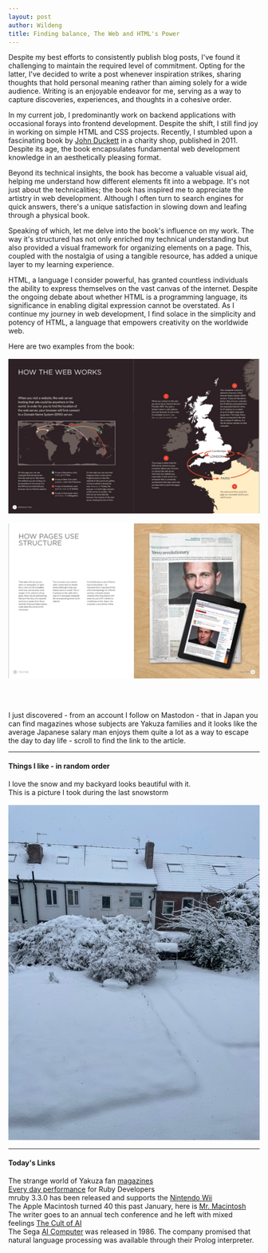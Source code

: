 ```yaml
---
layout: post
author: Wildeng
title: Finding balance, The Web and HTML's Power 
---
```

Despite my best efforts to consistently publish blog posts, I've found it challenging to maintain the required level of commitment. Opting for the latter, I've decided to write a post whenever inspiration strikes, sharing thoughts that hold personal meaning rather than aiming solely for a wide audience. Writing is an enjoyable endeavor for me, serving as a way to capture discoveries, experiences, and thoughts in a cohesive order.

In my current job, I predominantly work on backend applications with occasional forays into frontend development. Despite the shift, I still find joy in working on simple HTML and CSS projects. Recently, I stumbled upon a fascinating book by [John Duckett](https://htmlandcssbook.com) in a charity shop, published in 2011. Despite its age, the book encapsulates fundamental web development knowledge in an aesthetically pleasing format.

Beyond its technical insights, the book has become a valuable visual aid, helping me understand how different elements fit into a webpage. It's not just about the technicalities; the book has inspired me to appreciate the artistry in web development. Although I often turn to search engines for quick answers, there's a unique satisfaction in slowing down and leafing through a physical book.

Speaking of which, let me delve into the book's influence on my work. The way it's structured has not only enriched my technical understanding but also provided a visual framework for organizing elements on a page. This, coupled with the nostalgia of using a tangible resource, has added a unique layer to my learning experience.

HTML, a language I consider powerful, has granted countless individuals the ability to express themselves on the vast canvas of the internet. Despite the ongoing debate about whether HTML is a programming language, its significance in enabling digital expression cannot be overstated. As I continue my journey in web development, I find solace in the simplicity and potency of HTML, a language that empowers creativity on the worldwide web.

Here are two examples from the book:  
<br/>
<img src="/images/how-the-web-works.png" alt="an infographic about how the web works with diagram and text"  class="post-image"/>
<br/>
<br/>
<img src="/images/pages-structure.png" alt="an image about how to structure a web page"  class="post-image"/>
<br/>
<br/>

<br/>

 
I just discovered - from an account I follow on Mastodon - that in Japan you can find magazines whose subjects are Yakuza families and it looks like the average Japanese salary man enjoys them quite a lot as a way to escape the day to day life - scroll to find the link to the article. 

---

#### Things I like - in random order ####

I love the snow and my backyard looks beautiful with it.  
This is a picture I took during the last snowstorm  
<br/>
<img src="/images/backyard-snow.jpeg" alt="My backyard covered by snow"  class="post-image"/>
<br/>


---

#### Today's Links ####

The strange world of Yakuza fan [magazines](https://publishingperspectives.com/2009/10/the-strange-world-of-yakuza-fan-magazines/)  
[Every day performance](https://www.rorvswild.com/blog/2023/everyday-performance-rules-for-ruby-on-rails-developers) for Ruby Developers  
mruby 3.3.0 has been released and supports the [Nintendo Wii](https://mruby.org/releases/2024/02/14/mruby-3.3.0-released.html)   
The Apple Macintosh turned 40 this past January, here is [Mr. Macintosh](https://techcrunch.com/2024/01/24/apple-mac-man/)   
The writer goes to an annual tech conference and he left with mixed feelings [The Cult of AI](https://www.rollingstone.com/culture/culture-features/ai-companies-advocates-cult-1234954528/)  
The Sega [AI Computer](https://www.smspower.org/SegaAI/Index) was released in 1986. The company promised that natural language processing was available through their Prolog interpreter.

